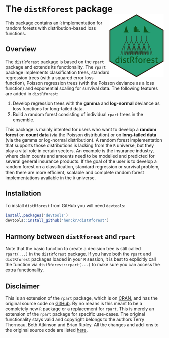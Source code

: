 # The `distRforest` package <img src="man/figures/distRforest_hex.png" alt="" align="right" height="200">

This package contains an `R` implementation for random forests with distribution-based loss functions.

## Overview
The `distRforest` package is based on the `rpart` package and extends its functionality. The `rpart` package implements classification trees, standard regression trees (with a squared error loss function), Poisson regression trees (with the Poisson deviance as a loss function) and exponential scaling for survival data. The following features are added in `distRforest`:
1. Develop regression trees with the **gamma** and **log-normal** deviance as loss functions for long-tailed data.
2. Build a random forest consisting of individual `rpart` trees in the ensemble.

This package is mainly intented for users who want to develop a **random forest** on **count data** (via the Poisson distribution) or on **long-tailed data** (via the gamma or log-normal distribution). A random forest implementation that supports those distributions is lacking from the `R` universe, but they play a vital role in certain sectors. An example is the insurance industry, where claim counts and amounts need to be modelled and predicted for several general insurance products. If the goal of the user is to develop a random forest on a classification, standard regression or survival problem, then there are more efficient, scalable and complete random forest implementations available in the `R` universe.


## Installation
To install `distRforest` from GitHub you will need `devtools`:

``` r
install.packages('devtools')
devtools::install_github('henckr/distRforest')
```


## Harmony between `distRforest` and `rpart`
Note that the basic function to create a decision tree is still called `rpart(...)` in the `distRforest` package. If you have both the `rpart` and `distRforest` packages loaded in your `R` session, it is best to explicitly call the function via `distRforest::rpart(...)` to make sure you can access the extra functionality.


## Disclaimer
This is an extension of the `rpart` package, which is on [CRAN](https://cran.r-project.org/web/packages/rpart/index.html), and has the original source code on [GitHub](https://github.com/cran/rpart). By no means is this meant to be a completely new `R` package or a replacement for `rpart`. This is merely an extension of the `rpart` package for specific use-cases. The original functionality stays valid and copyright belongs to the authors Terry Therneau, Beth Atkinson and Brian Ripley. All the changes and add-ons to the original source code are listed [here](Changes_rpart.md).